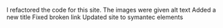 I refactored the code for this site.
The images were given alt text
Added a new title
Fixed broken link
Updated site to symantec elements
